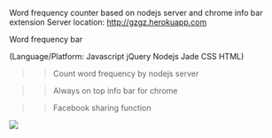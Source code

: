 Word frequency counter based on nodejs server and chrome info bar extension
Server location: http://gzgz.herokuapp.com

Word frequency bar

(Language/Platform: Javascript jQuery Nodejs Jade CSS HTML)

>>Count word frequency by nodejs server 

>>Always on top info bar for chrome

>>Facebook sharing function

<a href='https://github.com/gongz/node'><img src='https://s3.amazonaws.com/sepersonal_test/images/bar.png'></a>



